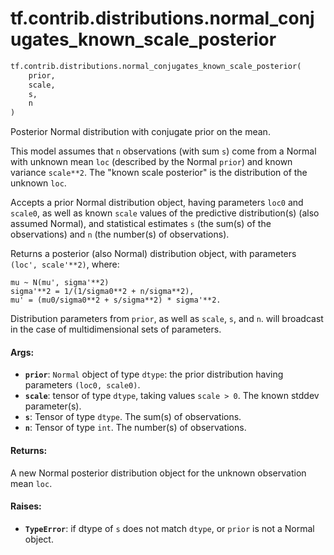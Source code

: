 <div itemscope itemtype="http://developers.google.com/ReferenceObject">
<meta itemprop="name" content="tf.contrib.distributions.normal_conjugates_known_scale_posterior" />
<meta itemprop="path" content="Stable" />
</div>

# tf.contrib.distributions.normal_conjugates_known_scale_posterior

``` python
tf.contrib.distributions.normal_conjugates_known_scale_posterior(
    prior,
    scale,
    s,
    n
)
```

Posterior Normal distribution with conjugate prior on the mean.

This model assumes that `n` observations (with sum `s`) come from a
Normal with unknown mean `loc` (described by the Normal `prior`)
and known variance `scale**2`. The "known scale posterior" is
the distribution of the unknown `loc`.

Accepts a prior Normal distribution object, having parameters
`loc0` and `scale0`, as well as known `scale` values of the predictive
distribution(s) (also assumed Normal),
and statistical estimates `s` (the sum(s) of the observations) and
`n` (the number(s) of observations).

Returns a posterior (also Normal) distribution object, with parameters
`(loc', scale'**2)`, where:

```
mu ~ N(mu', sigma'**2)
sigma'**2 = 1/(1/sigma0**2 + n/sigma**2),
mu' = (mu0/sigma0**2 + s/sigma**2) * sigma'**2.
```

Distribution parameters from `prior`, as well as `scale`, `s`, and `n`.
will broadcast in the case of multidimensional sets of parameters.

#### Args:

* <b>`prior`</b>: `Normal` object of type `dtype`:
    the prior distribution having parameters `(loc0, scale0)`.
* <b>`scale`</b>: tensor of type `dtype`, taking values `scale > 0`.
    The known stddev parameter(s).
* <b>`s`</b>: Tensor of type `dtype`. The sum(s) of observations.
* <b>`n`</b>: Tensor of type `int`. The number(s) of observations.


#### Returns:

A new Normal posterior distribution object for the unknown observation
mean `loc`.


#### Raises:

* <b>`TypeError`</b>: if dtype of `s` does not match `dtype`, or `prior` is not a
    Normal object.